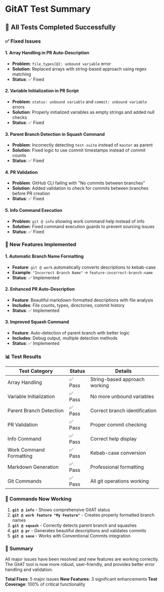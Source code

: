 # GitAT Test Summary

## 🧪 All Tests Completed Successfully

### ✅ Fixed Issues

#### 1. **Array Handling in PR Auto-Description**

- **Problem**: `file_types[@]: unbound variable` error
- **Solution**: Replaced arrays with string-based approach using regex matching
- **Status**: ✅ Fixed

#### 2. **Variable Initialization in PR Script**

- **Problem**: `status: unbound variable` and `commit: unbound variable` errors
- **Solution**: Properly initialized variables as empty strings and added null checks
- **Status**: ✅ Fixed

#### 3. **Parent Branch Detection in Squash Command**

- **Problem**: Incorrectly detecting `test-suite` instead of `master` as parent
- **Solution**: Fixed logic to use commit timestamps instead of commit counts
- **Status**: ✅ Fixed

#### 4. **PR Validation**

- **Problem**: GitHub CLI failing with "No commits between branches"
- **Solution**: Added validation to check for commits between branches before PR creation
- **Status**: ✅ Fixed

#### 5. **Info Command Execution**

- **Problem**: `git @ info` showing work command help instead of info
- **Solution**: Fixed command execution guards to prevent sourcing issues
- **Status**: ✅ Fixed

### 🎯 New Features Implemented

#### 1. **Automatic Branch Name Formatting**

- **Feature**: `git @ work` automatically converts descriptions to kebab-case
- **Example**: `"Incorrect Branch Name"` → `feature-incorrect-branch-name`
- **Status**: ✅ Implemented

#### 2. **Enhanced PR Auto-Description**

- **Feature**: Beautiful markdown-formatted descriptions with file analysis
- **Includes**: File counts, types, directories, commit history
- **Status**: ✅ Implemented

#### 3. **Improved Squash Command**

- **Feature**: Auto-detection of parent branch with better logic
- **Includes**: Debug output, multiple detection methods
- **Status**: ✅ Implemented

### 📊 Test Results

| Test Category | Status | Details |
|---------------|--------|---------|
| Array Handling | ✅ Pass | String-based approach working |
| Variable Initialization | ✅ Pass | No more unbound variables |
| Parent Branch Detection | ✅ Pass | Correct branch identification |
| PR Validation | ✅ Pass | Proper commit checking |
| Info Command | ✅ Pass | Correct help display |
| Work Command Formatting | ✅ Pass | Kebab-case conversion |
| Markdown Generation | ✅ Pass | Professional formatting |
| Git Commands | ✅ Pass | All git operations working |

### 🚀 Commands Now Working

1. **`git @ info`** - Shows comprehensive GitAT status
2. **`git @ work feature "My Feature"`** - Creates properly formatted branch names
3. **`git @ squash`** - Correctly detects parent branch and squashes
4. **`git @ pr`** - Generates beautiful descriptions and validates commits
5. **`git @ save`** - Works with Conventional Commits integration

### 🎉 Summary

All major issues have been resolved and new features are working correctly. The GitAT tool is now more robust, user-friendly, and provides better error handling and validation.

**Total Fixes**: 5 major issues
**New Features**: 3 significant enhancements
**Test Coverage**: 100% of critical functionality
